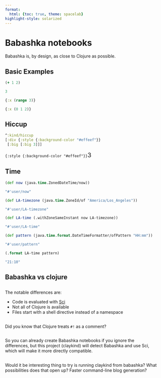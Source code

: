 ```yaml
---
format:
  html: {toc: true, theme: spacelab}
highlight-style: solarized
---
```


<style>
.printedClojure .sourceCode {
  background-color: transparent;
  border-style: none;
}

.kind_map {
  background:            lightgreen;
  display:               grid;
  grid-template-columns: repeat(2, auto);
  justify-content:       center;
  text-align:            right;
  border: solid 1px black;
  border-radius: 10px;
}

.kind_vector {
  background:            lightblue;
  display:               grid;
  grid-template-columns: repeat(1, auto);
  align-items:           center;
  justify-content:       center;
  text-align:            center;
  border:                solid 2px black;
  padding:               10px;
}

.kind_set {
  background:            lightyellow;
  display:               grid;
  grid-template-columns: repeat(auto-fit, minmax(auto, max-content));
  align-items:           center;
  justify-content:       center;
  text-align:            center;
  border:                solid 1px black;
}
</style>

<script src="https://cdn.jsdelivr.net/npm/vega@5" type="text/javascript"></script><script src="https://cdn.jsdelivr.net/npm/vega-lite@5" type="text/javascript"></script><script src="https://cdn.jsdelivr.net/npm/vega-embed@6" type="text/javascript"></script><script src="https://unpkg.com/react@18/umd/react.production.min.js" type="text/javascript"></script><script src="https://unpkg.com/react-dom@18/umd/react-dom.production.min.js" type="text/javascript"></script><script src="https://scicloj.github.io/scittle/js/scittle.js" type="text/javascript"></script><script src="https://scicloj.github.io/scittle/js/scittle.reagent.js" type="text/javascript"></script><script src="/js/portal-main.js" type="text/javascript"></script>
<script><code>{:type &quot;application/x-scittle&quot;}</code>(ns main
                      (:require [reagent.core :as r]
                                [reagent.dom :as dom]))</script>

# Babashka notebooks

Babashka is, by design, as close to Clojure as possible.

## Basic Examples

```clojure
(+ 1 2)
```

<div class="printedClojure">

```clojure
3
```

</div>

```clojure
{:x (range 3)}
```

<div class="printedClojure">

```clojure
{:x (0 1 2)}
```

</div>

## Hiccup

```clojure
^:kind/hiccup
[:div {:style {:background-color "#effeef"}}
 [:big [:big 3]]]
```

<div><code>{:style {:background-color &quot;#effeef&quot;}}</code><big><big>3</big></big></div>

## Time

```clojure
(def now (java.time.ZonedDateTime/now))
```

<div class="printedClojure">

```clojure
"#'user/now"
```

</div>

```clojure
(def LA-timezone (java.time.ZoneId/of "America/Los_Angeles"))
```

<div class="printedClojure">

```clojure
"#'user/LA-timezone"
```

</div>

```clojure
(def LA-time (.withZoneSameInstant now LA-timezone))
```

<div class="printedClojure">

```clojure
"#'user/LA-time"
```

</div>

```clojure
(def pattern (java.time.format.DateTimeFormatter/ofPattern "HH:mm"))
```

<div class="printedClojure">

```clojure
"#'user/pattern"
```

</div>

```clojure
(.format LA-time pattern)
```

<div class="printedClojure">

```clojure
"21:10"
```

</div>

## Babashka vs clojure

##

The notable differences are:

* Code is evaluated with [Sci](https://github.com/babashka/SCI)
* Not all of Clojure is available
* Files start with a shell directive instead of a namespace

##

Did you know that Clojure treats `#!` as a comment?

##

So you can already create Babashka notebooks if you ignore the differences,
but this project (claykind) will detect Babashka and use Sci,
which will make it more directly compatible.

##

Would it be interesting thing to try is running claykind from babashka?
What possibilities does that open up?
Faster command-line blog generation?
